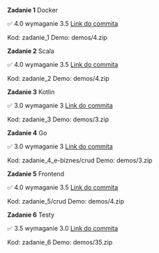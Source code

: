 **Zadanie 1** Docker

:white_check_mark: 4.0 wymaganie 3.5 [Link do commita](https://github.com/TypicalMonkey/E-Biznes/commit/acba0e939ba5651faab0b7d8230f111f02225775)

Kod: zadanie_1
Demo: demos/4.zip

**Zadanie 2** Scala

:white_check_mark: 4.0 wymaganie 3.5 [Link do commita](https://github.com/TypicalMonkey/E-Biznes/commit/6d08eea9c5521828278e3e332ea6dd60fbfa90f4)

Kod: zadanie_2
Demo: demos/4.zip

**Zadanie 3** Kotlin

:white_check_mark: 3.0 wymaganie 3 [Link do commita](https://github.com/TypicalMonkey/E-Biznes/commit/58318894f5a0e7849f12d4d550d3e2fb97f505d7)

Kod: zadanie_3
Demo: demos/3.zip

**Zadanie 4** Go

:white_check_mark: 3.0 wymaganie 3 [Link do commita](https://github.com/TypicalMonkey/E-Biznes/commit/5715b5aad591b4dd4e4afd81cb3a7b0aa3655eb7)

Kod: zadanie_4_e-biznes/crud
Demo: demos/3.zip


**Zadanie 5** Frontend

:white_check_mark: 4.0 wymaganie 3.5 [Link do commita](https://github.com/TypicalMonkey/E-Biznes/commit/a9631d68d731fc14040a21689966ba4e1bcef917)

Kod: zadanie_5/crud
Demo: demos/4.zip

**Zadanie 6** Testy

:white_check_mark: 3.5 wymaganie 3.0 [Link do commita](https://github.com/TypicalMonkey/E-Biznes/commit/7287bdba5f0b5eb85150bdf90ae359ce8fe03875)

Kod: zadanie_6
Demo: demos/35.zip

